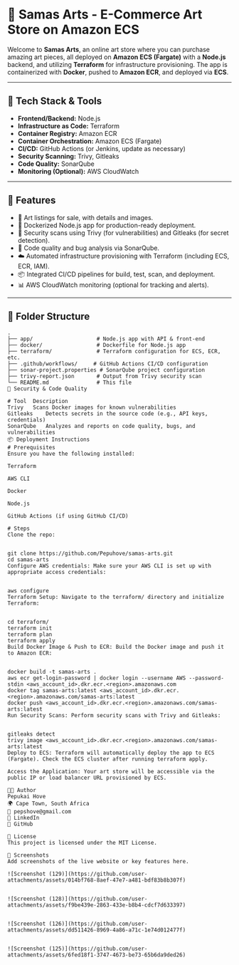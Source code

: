 # 🎨 Samas Arts - E-Commerce Art Store on Amazon ECS

Welcome to **Samas Arts**, an online art store where you can purchase amazing art pieces, all deployed on **Amazon ECS (Fargate)** with a **Node.js** backend, and utilizing **Terraform** for infrastructure provisioning. The app is containerized with **Docker**, pushed to **Amazon ECR**, and deployed via **ECS**.



---

## 🧰 Tech Stack & Tools

- **Frontend/Backend:** Node.js
- **Infrastructure as Code:** Terraform
- **Container Registry:** Amazon ECR
- **Container Orchestration:** Amazon ECS (Fargate)
- **CI/CD:** GitHub Actions (or Jenkins, update as necessary)
- **Security Scanning:** Trivy, Gitleaks
- **Code Quality:** SonarQube
- **Monitoring (Optional):** AWS CloudWatch

---

## 🔧 Features

- 🛒 Art listings for sale, with details and images.
- 🐳 Dockerized Node.js app for production-ready deployment.
- 🔐 Security scans using Trivy (for vulnerabilities) and Gitleaks (for secret detection).
- 🧹 Code quality and bug analysis via SonarQube.
- ☁️ Automated infrastructure provisioning with Terraform (including ECS, ECR, IAM).
- 📦 Integrated CI/CD pipelines for build, test, scan, and deployment.
- 📊 AWS CloudWatch monitoring (optional for tracking and alerts).

---

## 📁 Folder Structure

```
.
├── app/                    # Node.js app with API & front-end
├── docker/                 # Dockerfile for Node.js app
├── terraform/              # Terraform configuration for ECS, ECR, etc.
├── .github/workflows/     # GitHub Actions CI/CD configuration
├── sonar-project.properties # SonarQube project configuration
├── trivy-report.json       # Output from Trivy security scan
└── README.md               # This file
🚨 Security & Code Quality

# Tool	Description
Trivy	Scans Docker images for known vulnerabilities
Gitleaks	Detects secrets in the source code (e.g., API keys, credentials)
SonarQube	Analyzes and reports on code quality, bugs, and vulnerabilities
📦 Deployment Instructions
# Prerequisites
Ensure you have the following installed:

Terraform

AWS CLI

Docker

Node.js

GitHub Actions (if using GitHub CI/CD)

# Steps
Clone the repo:


git clone https://github.com/Pepuhove/samas-arts.git
cd samas-arts
Configure AWS credentials: Make sure your AWS CLI is set up with appropriate access credentials:


aws configure
Terraform Setup: Navigate to the terraform/ directory and initialize Terraform:


cd terraform/
terraform init
terraform plan
terraform apply
Build Docker Image & Push to ECR: Build the Docker image and push it to Amazon ECR:


docker build -t samas-arts .
aws ecr get-login-password | docker login --username AWS --password-stdin <aws_account_id>.dkr.ecr.<region>.amazonaws.com
docker tag samas-arts:latest <aws_account_id>.dkr.ecr.<region>.amazonaws.com/samas-arts:latest
docker push <aws_account_id>.dkr.ecr.<region>.amazonaws.com/samas-arts:latest
Run Security Scans: Perform security scans with Trivy and Gitleaks:


gitleaks detect
trivy image <aws_account_id>.dkr.ecr.<region>.amazonaws.com/samas-arts:latest
Deploy to ECS: Terraform will automatically deploy the app to ECS (Fargate). Check the ECS cluster after running terraform apply.

Access the Application: Your art store will be accessible via the public IP or load balancer URL provisioned by ECS.

👨‍💻 Author
Pepukai Hove
🌍 Cape Town, South Africa
📧 pepshove@gmail.com
🔗 LinkedIn
🐙 GitHub

📜 License
This project is licensed under the MIT License.

📸 Screenshots
Add screenshots of the live website or key features here.

![Screenshot (129)](https://github.com/user-attachments/assets/014bf768-8aef-47e7-a481-bdf83b8b307f)


![Screenshot (128)](https://github.com/user-attachments/assets/f9be439e-2863-433e-b8b4-cdcf7d633397)


![Screenshot (126)](https://github.com/user-attachments/assets/dd511426-8969-4a86-a71c-1e74d012477f)


![Screenshot (125)](https://github.com/user-attachments/assets/6fed18f1-3747-4673-be73-65b6da9ded26)







